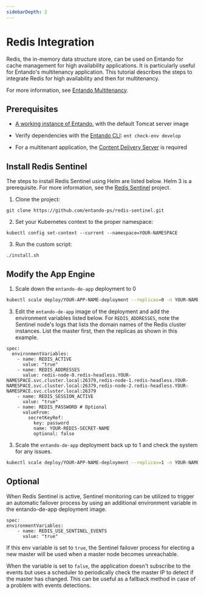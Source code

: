 ```yaml
---
sidebarDepth: 2
---
```


# Redis Integration
Redis, the in-memory data structure store, can be used on Entando for cache management for high availability applications. It is particularly useful for Entando's multitenancy application. This tutorial describes the steps to integrate Redis for high availability and then for multitenancy.

For more information, see [Entando Multitenancy](multitenancy-tutorial.md).

## Prerequisites
* [A working instance of Entando.](../../../docs/getting-started/README.md) with the default Tomcat server image

* Verify dependencies with the [Entando CLI](../../docs/getting-started/entando-cli.md#check-the-environment): `ent check-env develop`

* For a multitenant application, the [Content Delivery Server](./mt-cds.md) is required

## Install Redis Sentinel
The steps to install Redis Sentinel using Helm are listed below. Helm 3 is a prerequisite. For more information, see the [Redis Sentinel](https://github.com/entando-ps/redis-sentinel) project.

1. Clone the project:
```
git clone https://github.com/entando-ps/redis-sentinel.git
```
2. Set your Kubernetes context to the proper namespace:
```
kubectl config set-context --current --namespace=YOUR-NAMESPACE
```
3. Run the custom script:
```
./install.sh
```

## Modify the App Engine 

1. Scale down the `entando-de-app` deployment to 0
``` bash
kubectl scale deploy/YOUR-APP-NAME-deployment --replicas=0 -n YOUR-NAMESPACE
```

3. Edit the `entando-de-app` image of the deployment and add the environment variables listed below. For
`REDIS_ADDRESSES`, note the Sentinel node's logs that lists the domain names of the Redis cluster instances. List the master first, then the replicas as shown in this example. 

```
spec:
  environmentVariables:
    - name: REDIS_ACTIVE
      value: "true"
    - name: REDIS_ADDRESSES
      value: redis-node-0.redis-headless.YOUR-NAMESPACE.svc.cluster.local:26379,redis-node-1.redis-headless.YOUR-NAMESPACE.svc.cluster.local:26379,redis-node-2.redis-headless.YOUR-NAMESPACE.svc.cluster.local:26379
    - name: REDIS_SESSION_ACTIVE 
      value: "true"
    - name: REDIS_PASSWORD # Optional
      valueFrom:
        secretKeyRef:
          key: password
          name: YOUR-REDIS-SECRET-NAME
          optional: false
```
  
3. Scale the `entando-de-app` deployment back up to 1 and check the system for any issues.
``` bash
kubectl scale deploy/YOUR-APP-NAME-deployment --replicas=1 -n YOUR-NAMESPACE
```

## Optional
When Redis Sentinel is active, Sentinel monitoring can be utilized to trigger an automatic failover process by using an additional environment variable in the entando-de-app deployment image. 

```
spec:
environmentVariables:
    - name: REDIS_USE_SENTINEL_EVENTS
      value: "true" 
```
If this env variable is set to `true`, the Sentinel failover process for electing a new master will be used when a master node becomes unreachable. 

When the variable is set to `false`, the application doesn't subscribe to the events but uses a scheduler to periodically check the master IP to detect if the master has changed. This can be useful as a fallback method in case of a problem with events detections.
